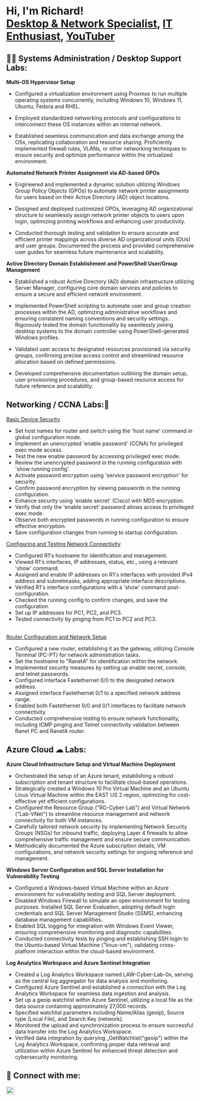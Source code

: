 <h1>Hi, I'm Richard! <br/><a href="https://www.linkedin.com/in/rvangine/">Desktop & Network Specialist</a>, <a href="https://github.com/rvangine">IT Enthusiast</a>, <a href="https://www.youtube.com/@ParlourBytes">YouTuber</a></h1>

<h2>👨‍💻 Systems Administration / Desktop Support Labs:</h2>

<strong> Multi-OS Hypervisor Setup </strong>

- Configured a virtualization environment using Proxmox to run multiple operating systems concurrently, including Windows 10, Windows 11, Ubuntu, Fedora and RHEL.

- Employed standardized networking protocols and configurations to interconnect these OS instances within an internal network. 

- Established seamless communication and data exchange among the OSs, replicating collaboration and resource sharing. Proficiently implemented firewall rules, VLANs, or other networking techniques to ensure security and optimize performance within the virtualized environment.

<strong> Automated Network Printer Assignment via AD-based GPOs </strong>

- Engineered and implemented a dynamic solution utilizing Windows Group Policy Objects (GPOs) to automate network printer assignments for users based on their Active Directory (AD) object locations.

- Designed and deployed customized GPOs, leveraging AD organizational structure to seamlessly assign network printer objects to users upon login, optimizing printing workflows and enhancing user productivity. 

- Conducted thorough testing and validation to ensure accurate and efficient printer mappings across diverse AD organizational units (OUs) and user groups. Documented the process and provided comprehensive user guides for seamless future maintenance and scalability.

<strong> Active Directory Domain Establishment and PowerShell User/Group Management </strong>

- Established a robust Active Directory (AD) domain infrastructure utilizing Server Manager, configuring core domain services and policies to ensure a secure and efficient network environment.

- Implemented PowerShell scripting to automate user and group creation processes within the AD, optimizing administrative workflows and ensuring consistent naming conventions and security settings. Rigorously tested the domain functionality by seamlessly joining desktop systems to the domain controller using PowerShell-generated Windows profiles. 

- Validated user access to designated resources provisioned via security groups, confirming precise access control and streamlined resource allocation based on defined permissions. 

- Developed comprehensive documentation outlining the domain setup, user provisioning procedures, and group-based resource access for future reference and scalability.

<h2> Networking / CCNA Labs:🔌</h2>

<a href="//imgur.com/a/383tMzQ">Basic Device Security</a></blockquote>
- Set host names for router and switch using the 'host name' command in global configuration mode.
- Implement an unencrypted 'enable password' (CCNA) for privileged exec mode access.
- Test the new enable password by accessing privileged exec mode.
- Review the unencrypted password in the running configuration with 'show running config'.
- Activate password encryption using 'service password encryption' for security.
- Confirm password encryption by viewing passwords in the running configuration.
- Enhance security using 'enable secret' (Cisco) with MD5 encryption.
- Verify that only the 'enable secret' password allows access to privileged exec mode.
- Observe both encrypted passwords in running configuration to ensure effective encryption.
- Save configuration changes from running to startup configuration.

<a href="//imgur.com/a/wqSoL2h">Configuring and Testing Network Connectivity</a></blockquote>
- Configured R1's hostname for identification and management.
- Viewed R1's interfaces, IP addresses, status, etc., using a relevant 'show' command.
- Assigned and enable IP addresses on R1's interfaces with provided IPv4 address and subnetmasks, adding appropriate interface descriptions.
- Verified R1's interface configurations with a 'show' command post-configuration.
- Checked the running config to confirm changes, and save the configuration.
- Set up IP addresses for PC1, PC2, and PC3.
- Tested connectivity by pinging from PC1 to PC2 and PC3.
  
<br/><a href="https://www.youtube.com/watch?v=aKpTEjCHZ68"> Router Configuration and Network Setup </a>

- Configured a new router, establishing it as the gateway, utilizing Console Terminal (PC-PT) for network administration tasks.
- Set the hostname to "RanetA" for identification within the network.
- Implemented security measures by setting up enable secret, console, and telnet passwords.
- Configured interface Fastethernet 0/0 to the designated network address.
- Assigned interface Fastethernet 0/1 to a specified network address range.
- Enabled both Fastethernet 0/0 and 0/1 interfaces to facilitate network connectivity.
- Conducted comprehensive testing to ensure network functionality, including ICMP pinging and Telnet connectivity validation between Ranet PC and RanetA router.

<h2> Azure Cloud ☁ Labs: </h2>

<strong> Azure Cloud Infrastructure Setup and Virtual Machine Deployment </strong>

- Orchestrated the setup of an Azure tenant, establishing a robust subscription and tenant structure to facilitate cloud-based operations.
- Strategically created a Windows 10 Pro Virtual Machine and an Ubuntu Linux Virtual Machine within the EAST US 2 region, optimizing for cost-effective yet efficient configurations.
- Configured the Resource Group ("RG-Cyber-Lab") and Virtual Network ("Lab-VNet") to streamline resource management and network connectivity for both VM instances.
- Carefully tailored network security by implementing Network Security Groups (NSGs) for inbound traffic, deploying Layer 4 firewalls to allow comprehensive traffic management and ensure secure communication.
- Methodically documented the Azure subscription details, VM configurations, and network security settings for ongoing reference and management.

<strong> Windows Server Configuration and SQL Server Installation for Vulnerability Testing </strong>

- Configured a Windows-based Virtual Machine within an Azure environment for vulnerability testing and SQL Server deployment. 
- Disabled Windows Firewall to simulate an open environment for testing purposes. Installed SQL Server Evaluation, adopting default login credentials and SQL Server Management Studio (SSMS), enhancing database management capabilities.
- Enabled SQL logging for integration with Windows Event Viewer, ensuring comprehensive monitoring and diagnostic capabilities.
- Conducted connectivity tests by pinging and establishing SSH login to the Ubuntu-based Virtual Machine ("linux-vm"), validating cross-platform interaction within the cloud-based environment.

<strong> Log Analytics Workspace and Azure Sentinel Integration </strong>

- Created a Log Analytics Workspace named LAW-Cyber-Lab-0x, serving as the central log aggregator for data analysis and monitoring.
- Configured Azure Sentinel and established a connection with the Log Analytics Workspace for seamless data ingestion and analysis.
- Set up a geoip watchlist within Azure Sentinel, utilizing a local file as the data source containing approximately 27,000 records.
- Specified watchlist parameters including Name/Alias (geoip), Source type (Local File), and Search Key (network).
- Monitored the upload and synchronization process to ensure successful data transfer into the Log Analytics Workspace.
- Verified data integration by querying _GetWatchlist("geoip") within the Log Analytics Workspace, confirming proper data retrieval and utilization within Azure Sentinel for enhanced threat detection and cybersecurity monitoring.

<h2> 🤳 Connect with me:</h2>


[<img align="left" alt="Richard Vangine | LinkedIn" width="22px" src="https://cdn.jsdelivr.net/npm/simple-icons@v3/icons/linkedin.svg" />][linkedin]

[linkedin]: https://www.linkedin.com/in/richardv4126/
